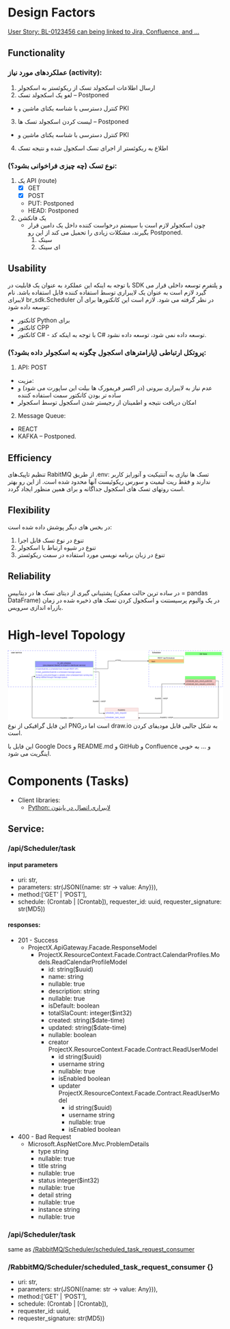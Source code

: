 # Design Factors

[User Story: BL-0123456 can being linked to Jira, Confluence, and ...](UserStory.md)

## Functionality

### عملکردهای مورد نیاز (activity):

1. ارسال اطلاعات اسکجولد تسک از ریکوئستر به اسکجولر
2. لغو یک اسکجولد تسک – Postponed

* کنترل دسترسی با شناسه یکتای ماشین و PKI

3. لیست کردن اسکجولد تسک ها – Postponed

* کنترل دسترسی با شناسه یکتای ماشین و PKI

4. اطلاع به ریکوئستر از اجرای تسک اسکجول شده و نتیجه تسک

### نوع تسک (چه چیزی فراخوانی بشود؟):

1. یک API (route)
    * [x] GET
    * [x] POST
    * PUT: Postponed
    * HEAD: Postponed
2. یک فانکشن
    * چون اسکجولر لازم است با سیستم درخواست کننده داخل یک دامین قرار بگیرند، مشکلات زیادی را تحمیل می کند از این رو
      Postponed.
        1. سینک
        2. ای سینک

## Usability

با توجه به اینکه این عملکرد به عنوان یک قابلیت در SDK و پلتفرم توسعه داخلی قرار می گیرد لازم است به عنوان یک لایبراری
توسط استفاده کننده قابل استفاده باشد. نام لایبرای br_sdk.Scheduler در نظر گرفته می شود. لازم است این کانکتورها برای آن
توسعه داده شود:

* کانکتور Python برای
* کانکتور CPP
* کانکتور C# - با توجه به اینکه کد C# توسعه داده نمی شود، توسعه داده نشود.

### پروتکل ارتباطی (پارامترهای اسکجول چگونه به اسکجولر داده بشود؟):

1. API: POST

* مزیت:
* عدم نیاز به لایبراری بیرونی (در اکسر فریمورک ها بیلت این ساپورت می شود) و ساده تر بودن کانکتور سمت استفاده کننده
* امکان دریافت نتیجه و اطمینان از رجیستر شدن اسکجول توسط اسکجولر

2. Message Queue:

- REACT
- KAFKA – Postponed.

## Efficiency

تنظیم تاپیک‌های RabitMQ از طریق .env:
تسک ها نیازی به آتنتیکیت و آتورایز کاربر ندارند و فقط ریت لیمیت و سورس ریکوئیست آنها محدود شده است. از این رو بهتر است
روتهای تسک های اسکجول جداگانه و برای همین منظور ایجاد گردد.

## Flexibility

در بخس های دیگر پوشش داده شده است:

1. تنوع در نوع تسک قابل اجرا
2. تنوع در شیوه ارتباط با اسکجولر
3. تنوع در زبان برنامه نویسی مورد استفاده در سمت ریکوئستر

## Reliability

پشتیبانی گیری از دیتای تسک ها در دیتابیس (در ساده ترین حالت ممکن = pandas DataFrame) در یک والیوم پرسیستنت و اسکجول کردن
تسک های ذخیره شده در زمان بازراه اندازی سرویس.

# High-level Topology

![SampleDrawing.drawio.3.drawio.png](Schedular.Topology.drawio.png)
این فایل گرافیکی از نوع PNGاست اما در draw.io به شکل جالبی قابل مودیفای کردن است.

این فایل با Google Docs و README.md و GitHub و Confluence و ... به خوبی اینگریت می شود.

# Components (Tasks)

* Client libraries:
    * [Python: لایبراری اتصال در پایتون](Client/Python/README.md)

## Service:

### /api/Scheduler/task
#### input parameters
* uri: str,
* parameters: str(JSON({name: str -> value: Any})),
* method:[‘GET’ | ‘POST’],
* schedule:  (Crontab | [Crontab]), requester_id: uuid, requester_signature: str(MD5))
#### responses:
* 201 - Success
  * ProjectX.ApiGateway.Facade.ResponseModel
    * ProjectX.ResourceContext.Facade.Contract.CalendarProfiles.Models.ReadCalendarProfileModel
      * id: string($uuid)
      * name: string
      * nullable: true
      * description: string
      * nullable: true
      * isDefault: boolean
      * totalSlaCount: integer($int32)
      * created: string($date-time)
      * updated: string($date-time)
      * nullable: boolean
      * creator ProjectX.ResourceContext.Facade.Contract.ReadUserModel
        * id string($uuid)
        * username string
        * nullable: true
        * isEnabled boolean
        * updater ProjectX.ResourceContext.Facade.Contract.ReadUserModel
          * id string($uuid)
          * username	string
          * nullable: true
          * isEnabled	boolean
* 400 - Bad Request
  * Microsoft.AspNetCore.Mvc.ProblemDetails
    * type	string
    * nullable: true
    * title	string
    * nullable: true
    * status	integer($int32)
    * nullable: true
    * detail	string
    * nullable: true
    * instance	string
    * nullable: true
### /api/Scheduler/task
same as [/RabbitMQ/Scheduler/scheduled_task_request_consumer](###/rabbitmq/scheduler/scheduled_task_request_consumer)
### /RabbitMQ/Scheduler/scheduled_task_request_consumer {}
* uri: str, 
* parameters: str(JSON({name: str -> value: Any})),
* method:[‘GET’ | ‘POST’], 
* schedule:  (Crontab | [Crontab]), 
* requester_id: uuid, 
* requester_signature: str(MD5))
